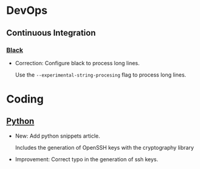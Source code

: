 # DevOps

## Continuous Integration

### [Black](black.md)

* Correction: Configure black to process long lines.

    Use the `--experimental-string-procesing` flag to process long lines.

# Coding

## [Python](python.md)

* New: Add python snippets article.

    Includes the generation of OpenSSH keys with the cryptography library

* Improvement: Correct typo in the generation of ssh keys.